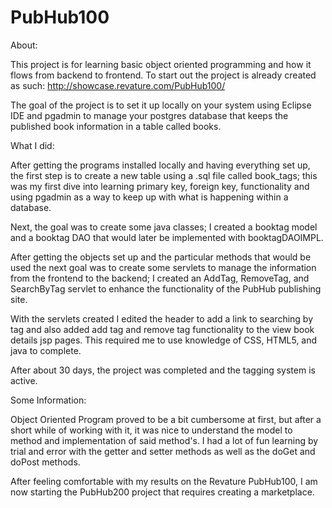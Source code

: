# PubHub100

About:

This project is for learning basic object oriented programming and how it flows from backend to frontend.  To start out the project is already created as such: http://showcase.revature.com/PubHub100/

The goal of the project is to set it up locally on your system using Eclipse IDE and pgadmin to manage your postgres database that keeps the published book information in a table called books.

What I did:

After getting the programs installed locally and having everything set up, the first step is to create a new table using a .sql file called book_tags; this was my first dive into learning primary key, foreign key, functionality and using pgadmin as a way to keep up with what is happening within a database.

Next, the goal was to create some java classes;
I created a booktag model and a booktag DAO that would later be implemented with booktagDAOIMPL. 

After getting the objects set up and the particular methods that would be used the next goal was to create some servlets to manage the information from the frontend to the backend;
I created an AddTag, RemoveTag, and SearchByTag servlet to enhance the functionality of the PubHub publishing site.

With the servlets created I edited the header to add a link to searching by tag and also added add tag and remove tag functionality to the view book details jsp pages.  This required me to use knowledge of CSS, HTML5, and java to complete.

After about 30 days, the project was completed and the tagging system is active.

Some Information:

Object Oriented Program proved to be a bit cumbersome at first, but after a short while of working with it, it was nice to understand the model to method and implementation of said method's.  I had a lot of fun learning by trial and error with the getter and setter methods as well as the doGet and doPost methods.

After feeling comfortable with my results on the Revature PubHub100, I am now starting the PubHub200 project that requires creating a marketplace.

